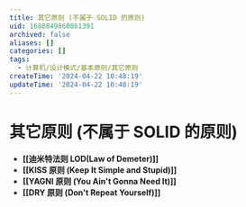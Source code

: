 ```yaml
---
title: 其它原则 (不属于 SOLID 的原则)
uid: 1688849860861391
archived: false
aliases: []
categories: []
tags:
  - 计算机/设计模式/基本原则/其它原则
createTime: '2024-04-22 10:48:19'
updateTime: '2024-04-22 10:48:19'
---
```


# 其它原则 (不属于 SOLID 的原则)

- **[[迪米特法则 LOD(Law of Demeter)]]**
- **[[KISS 原则 (Keep It Simple and Stupid)]]**
- **[[YAGNI 原则 (You Ain't Gonna Need It)]]**
- **[[DRY 原则 (Don't Repeat Yourself)]]**
